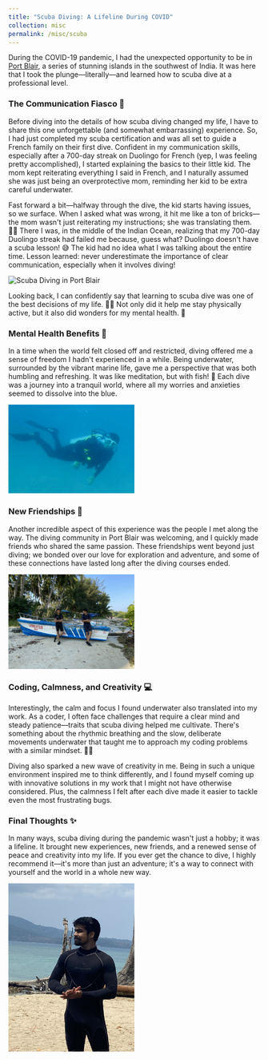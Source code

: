 ```yaml
---
title: "Scuba Diving: A Lifeline During COVID"
collection: misc
permalink: /misc/scuba
---
```


During the COVID-19 pandemic, I had the unexpected opportunity to be in [Port Blair](https://www.google.com/maps/place/Port+Blair), a series of stunning islands in the southwest of India. It was here that I took the plunge—literally—and learned how to scuba dive at a professional level.

### The Communication Fiasco 🤿

Before diving into the details of how scuba diving changed my life, I have to share this one unforgettable (and somewhat embarrassing) experience. So, I had just completed my scuba certification and was all set to guide a French family on their first dive. Confident in my communication skills, especially after a 700-day streak on Duolingo for French (yep, I was feeling pretty accomplished), I started explaining the basics to their little kid. The mom kept reiterating everything I said in French, and I naturally assumed she was just being an overprotective mom, reminding her kid to be extra careful underwater.

Fast forward a bit—halfway through the dive, the kid starts having issues, so we surface. When I asked what was wrong, it hit me like a ton of bricks—the mom wasn't just reiterating my instructions; she was translating them. 🤦‍♂️ There I was, in the middle of the Indian Ocean, realizing that my 700-day Duolingo streak had failed me because, guess what? Duolingo doesn't have a scuba lesson! 😅 The kid had no idea what I was talking about the entire time. Lesson learned: never underestimate the importance of clear communication, especially when it involves diving!

<img src="/images/scuba4.jpg" alt="Scuba Diving in Port Blair" style="width:50%;">

Looking back, I can confidently say that learning to scuba dive was one of the best decisions of my life. 🧜‍♂️ Not only did it help me stay physically active, but it also did wonders for my mental health. 🌊

### Mental Health Benefits 🌟

In a time when the world felt closed off and restricted, diving offered me a sense of freedom I hadn't experienced in a while. Being underwater, surrounded by the vibrant marine life, gave me a perspective that was both humbling and refreshing. It was like meditation, but with fish! 🐠 Each dive was a journey into a tranquil world, where all my worries and anxieties seemed to dissolve into the blue.

<img src="/images/scuba1.jpg" alt="Scuba Diving in Port Blair" style="width:50%;">

### New Friendships 🤝

Another incredible aspect of this experience was the people I met along the way. The diving community in Port Blair was welcoming, and I quickly made friends who shared the same passion. These friendships went beyond just diving; we bonded over our love for exploration and adventure, and some of these connections have lasted long after the diving courses ended.

<img src="/images/scuba2.jpg" alt="Diving Group Photo" style="width:50%;">

### Coding, Calmness, and Creativity 💻

Interestingly, the calm and focus I found underwater also translated into my work. As a coder, I often face challenges that require a clear mind and steady patience—traits that scuba diving helped me cultivate. There's something about the rhythmic breathing and the slow, deliberate movements underwater that taught me to approach my coding problems with a similar mindset. 🧘‍♂️

Diving also sparked a new wave of creativity in me. Being in such a unique environment inspired me to think differently, and I found myself coming up with innovative solutions in my work that I might not have otherwise considered. Plus, the calmness I felt after each dive made it easier to tackle even the most frustrating bugs.

### Final Thoughts ✨

In many ways, scuba diving during the pandemic wasn't just a hobby; it was a lifeline. It brought new experiences, new friends, and a renewed sense of peace and creativity into my life. If you ever get the chance to dive, I highly recommend it—it's more than just an adventure; it's a way to connect with yourself and the world in a whole new way.

<img src="/images/scuba3.jpg" alt="Underwater Scenery" style="width:50%;">
